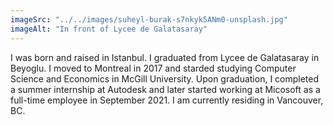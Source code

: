 ```yaml
---
imageSrc: "../../images/suheyl-burak-s7nkyk5ANm0-unsplash.jpg"
imageAlt: "In front of Lycee de Galatasaray"
---
```


I was born and raised in Istanbul.  I graduated from Lycee de Galatasaray in Beyoglu. I moved to Montreal in 2017 and starded studying Computer Science and Economics in McGill University. Upon graduation, I completed a summer internship at Autodesk and later started working at Micosoft as a full-time employee in September 2021. I am currently residing in Vancouver, BC.

